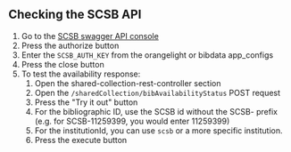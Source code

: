 ## Checking the SCSB API

1. Go to the [SCSB swagger API console](https://scsb.recaplib.org:9093/swagger-ui/index.html)
1. Press the authorize button
1. Enter the `SCSB_AUTH_KEY` from the orangelight or bibdata app_configs
1. Press the close button
1. To test the availability response:
    1. Open the shared-collection-rest-controller section
    1. Open the `/sharedCollection/bibAvailabilityStatus` POST request
    1. Press the "Try it out" button
    1. For the bibliographic ID, use the SCSB id without the SCSB- prefix (e.g. for SCSB-11259399, you would enter 11259399)
    1. For the institutionId, you can use `scsb` or a more specific institution.
    1. Press the execute button

